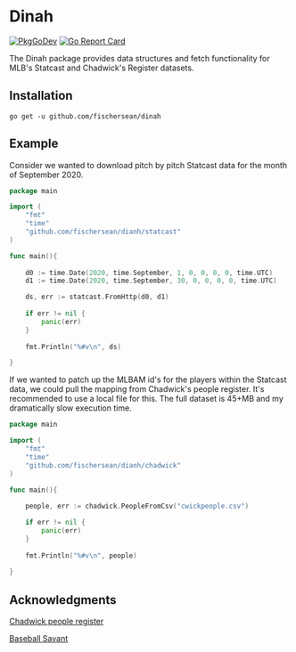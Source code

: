 # Dinah

[![PkgGoDev](https://pkg.go.dev/badge/github.com/fischersean/dinah)](https://pkg.go.dev/github.com/fischersean/dinah) [![Go Report Card](https://goreportcard.com/badge/github.com/fischersean/dinah)](https://goreportcard.com/report/github.com/fischersean/dinah)

 The Dinah package provides data structures and fetch functionality for MLB's Statcast and Chadwick's Register datasets.

## Installation

`go get -u github.com/fischersean/dinah`

## Example

Consider we wanted to download pitch by pitch Statcast data for the month of September 2020. 

```go
package main

import (
    "fmt"
    "time"
    "github.com/fischersean/dianh/statcast"
)

func main(){
  
    d0 := time.Date(2020, time.September, 1, 0, 0, 0, 0, time.UTC)
    d1 := time.Date(2020, time.September, 30, 0, 0, 0, 0, time.UTC)

    ds, err := statcast.FromHttp(d0, d1)
  
    if err != nil {
        panic(err)
    }
  
    fmt.Println("%#v\n", ds)

}
```

If we wanted to patch up the MLBAM id's for the players within the Statcast data, we could pull the mapping from Chadwick's people register. It's recommended to use a local file for this. The full dataset is 45+MB and my dramatically slow execution time.

```go
package main

import (
    "fmt"
    "time"
    "github.com/fischersean/dianh/chadwick"
)

func main(){
  
    people, err := chadwick.PeopleFromCsv("cwickpeople.csv")

    if err != nil {
        panic(err)
    }
  
    fmt.Println("%#v\n", people)
  
}
```



## Acknowledgments

[Chadwick people register](https://github.com/chadwickbureau/register)

[Baseball Savant](https://baseballsavant.mlb.com)

